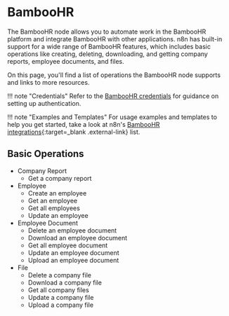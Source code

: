# BambooHR

The BambooHR node allows you to automate work in the BambooHR platform and integrate BambooHR with other applications. n8n has built-in support for a wide range of BambooHR features, which includes basic operations like creating, deleting, downloading, and getting company reports, employee documents, and files.

On this page, you'll find a list of operations the BambooHR node supports and links to more resources.

!!! note "Credentials"
   Refer to the [BambooHR credentials](https://docs.n8n.io/integrations/builtin/credentials/bamboohr/) for guidance on setting up authentication. 

!!! note "Examples and Templates"
   For usage examples and templates to help you get started, take a look at n8n's [BambooHR integrations](https://n8n.io/integrations/bamboohr/){:target=_blank .external-link} list.


## Basic Operations

* Company Report
    * Get a company report
* Employee
    * Create an employee
    * Get an employee
    * Get all employees
    * Update an employee
* Employee Document
    * Delete an employee document
    * Download an employee document
    * Get all employee document
    * Update an employee document
    * Upload an employee document
* File
    * Delete a company file
    * Download a company file
    * Get all company files
    * Update a company file
    * Upload a company file
